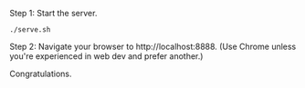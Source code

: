 Step 1: Start the server.

    ./serve.sh

Step 2: Navigate your browser to http://localhost:8888. (Use Chrome unless you're experienced in web dev and prefer another.)

Congratulations.
